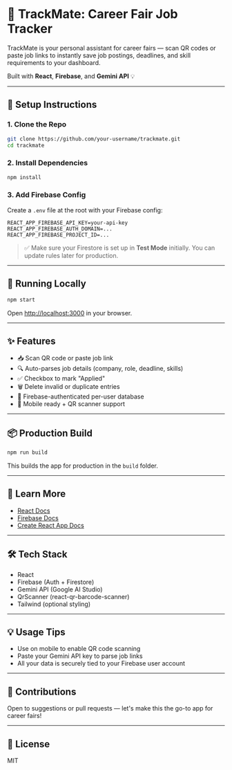 # 🚀 TrackMate: Career Fair Job Tracker

TrackMate is your personal assistant for career fairs — scan QR codes or paste job links to instantly save job postings, deadlines, and skill requirements to your dashboard.

Built with **React**, **Firebase**, and **Gemini API** 💡

---

## 🔧 Setup Instructions

### 1. Clone the Repo
```bash
git clone https://github.com/your-username/trackmate.git
cd trackmate
```

### 2. Install Dependencies
```bash
npm install
```

### 3. Add Firebase Config
Create a `.env` file at the root with your Firebase config:
```
REACT_APP_FIREBASE_API_KEY=your-api-key
REACT_APP_FIREBASE_AUTH_DOMAIN=...
REACT_APP_FIREBASE_PROJECT_ID=...
```

> ✅ Make sure your Firestore is set up in **Test Mode** initially. You can update rules later for production.

---

## 🚀 Running Locally
```bash
npm start
```
Open [http://localhost:3000](http://localhost:3000) in your browser.

---

## ✨ Features

- 📥 Scan QR code or paste job link
- 🔍 Auto-parses job details (company, role, deadline, skills)
- ✅ Checkbox to mark "Applied"
- 🗑️ Delete invalid or duplicate entries
- 🔐 Firebase-authenticated per-user database
- 📱 Mobile ready + QR scanner support

---

## 📦 Production Build
```bash
npm run build
```
This builds the app for production in the `build` folder.

---

## 📄 Learn More
- [React Docs](https://reactjs.org/)
- [Firebase Docs](https://firebase.google.com/docs)
- [Create React App Docs](https://create-react-app.dev/)

---

## 🛠 Tech Stack
- React
- Firebase (Auth + Firestore)
- Gemini API (Google AI Studio)
- QrScanner (react-qr-barcode-scanner)
- Tailwind (optional styling)

---

## 💡 Usage Tips
- Use on mobile to enable QR code scanning
- Paste your Gemini API key to parse job links
- All your data is securely tied to your Firebase user account

---

## 🙌 Contributions
Open to suggestions or pull requests — let's make this the go-to app for career fairs!

---

## 📢 License
MIT
